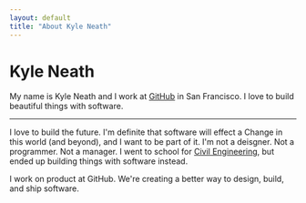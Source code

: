 ```yaml
---
layout: default
title: "About Kyle Neath"
---
```


# Kyle Neath

<p class="intro">
  My name is Kyle Neath and I work at <a href="https://github.com">GitHub</a> in San Francisco. I love to build beautiful things with software.
</p>

----

I love to build the future. I'm definite that software will effect a Change in this world (and beyond), and I want to be part of it. I'm not a deisgner. Not a programmer. Not a manager. I went to school for [Civil Engineering](http://assets.warpspire.com/images/site/degree.jpg), but ended up building things with software instead.

I work on product at GitHub. We're creating a better way to design, build, and ship software.
